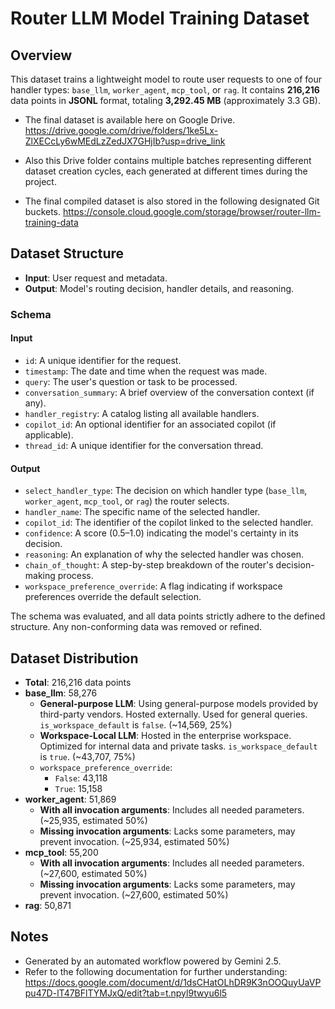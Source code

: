 # Router LLM Model Training Dataset

## Overview

This dataset trains a lightweight model to route user requests to one of four handler types: `base_llm`, `worker_agent`, `mcp_tool`, or `rag`. It contains **216,216** data points in **JSONL** format, totaling **3,292.45 MB** (approximately 3.3 GB).

 - The final dataset is available here on Google Drive.
    https://drive.google.com/drive/folders/1ke5Lx-ZlXECcLy6wMEdLzZedJX7GHjIb?usp=drive_link
    
- Also this Drive folder contains multiple batches representing different dataset creation cycles, each generated at different times during the project.

- The final compiled dataset is also stored in the following designated Git buckets.
https://console.cloud.google.com/storage/browser/router-llm-training-data



## Dataset Structure

- **Input**: User request and metadata.
- **Output**: Model's routing decision, handler details, and reasoning.

### Schema

#### Input

- `id`: A unique identifier for the request.
- `timestamp`: The date and time when the request was made.
- `query`: The user's question or task to be processed.
- `conversation_summary`: A brief overview of the conversation context (if any).
- `handler_registry`: A catalog listing all available handlers.
- `copilot_id`: An optional identifier for an associated copilot (if applicable).
- `thread_id`: A unique identifier for the conversation thread.

#### Output

- `select_handler_type`: The decision on which handler type (`base_llm`, `worker_agent`, `mcp_tool`, or `rag`) the router selects.
- `handler_name`: The specific name of the selected handler.
- `copilot_id`: The identifier of the copilot linked to the selected handler.
- `confidence`: A score (0.5–1.0) indicating the model's certainty in its decision.
- `reasoning`: An explanation of why the selected handler was chosen.
- `chain_of_thought`: A step-by-step breakdown of the router's decision-making process.
- `workspace_preference_override`: A flag indicating if workspace preferences override the default selection.

The schema was evaluated, and all data points strictly adhere to the defined structure. Any non-conforming data was removed or refined.

## Dataset Distribution

- **Total**: 216,216 data points
- **base_llm**: 58,276
  - **General-purpose LLM**: Using general-purpose models provided by third-party vendors. Hosted externally. Used for general queries. `is_workspace_default` is `false`. (~14,569, 25%)
  - **Workspace-Local LLM**: Hosted in the enterprise workspace. Optimized for internal data and private tasks. `is_workspace_default` is `true`. (~43,707, 75%)
  - `workspace_preference_override`:
    - `False`: 43,118
    - `True`: 15,158
- **worker_agent**: 51,869
  - **With all invocation arguments**: Includes all needed parameters. (~25,935, estimated 50%)
  - **Missing invocation arguments**: Lacks some parameters, may prevent invocation. (~25,934, estimated 50%)
- **mcp_tool**: 55,200
  - **With all invocation arguments**: Includes all needed parameters. (~27,600, estimated 50%)
  - **Missing invocation arguments**: Lacks some parameters, may prevent invocation. (~27,600, estimated 50%)
- **rag**: 50,871

## Notes

- Generated by an automated workflow powered by Gemini 2.5.
- Refer to the following documentation for further understanding:
https://docs.google.com/document/d/1dsCHatOLhDR9K3nOOQuyUaVPpu47D-lT47BFlTYMJxQ/edit?tab=t.npyl9twyu6l5 